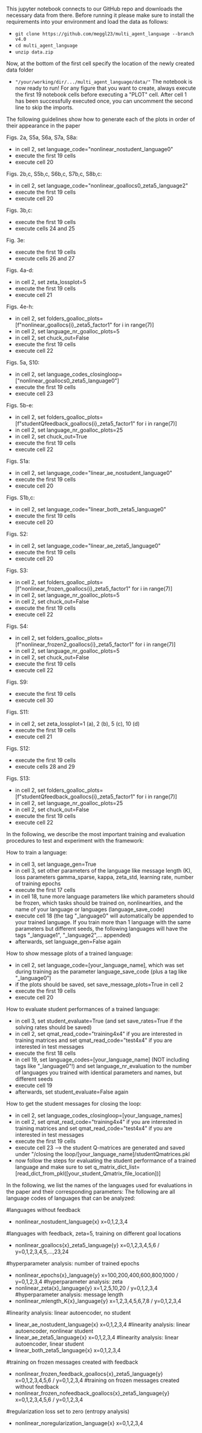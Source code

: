 This jupyter notebook connects to our GitHub repo and downloads the necessary data from there. Before running it please make sure to install the requirements into your environment and load the data as follows:
- `git clone https://github.com/meggl23/multi_agent_language --branch v4.0`
- `cd multi_agent_language`
- `unzip data.zip`

Now, at the bottom of the first cell specify the location of the newly created data folder
- `"/your/working/dir/.../multi_agent_language/data/"`
The notebook is now ready to run! For any figure that you want to create, always execute the first 19 notebook cells before executing a "PLOT" cell. After cell 1 has been successfully executed once, you can uncomment the second line to skip the imports.

The following guidelines show how to generate each of the plots in order of their appearance in the paper

Figs. 2a, S5a, S6a, S7a, S8a:
- in cell 2, set language_code="nonlinear_nostudent_language0" 
- execute the first 19 cells
- execute cell 20

Figs. 2b,c, S5b,c, S6b,c, S7b,c, S8b,c:
- in cell 2, set language_code="nonlinear_goallocs0_zeta5_language2"
- execute the first 19 cells
- execute cell 20

Figs. 3b,c:
- execute the first 19 cells
- execute cells 24 and 25

Fig. 3e:
- execute the first 19 cells
- execute cells 26 and 27

Figs. 4a-d:
- in cell 2, set zeta_lossplot=5
- execute the first 19 cells
- execute cell 21

Figs. 4e-h:
- in cell 2, set folders_goalloc_plots=[f"nonlinear_goallocs{i}_zeta5_factor1" for i in range(7)]
- in cell 2, set language_nr_goalloc_plots=5
- in cell 2, set chuck_out=False
- execute the first 19 cells
- execute cell 22

Figs. 5a, S10:
- in cell 2, set language_codes_closingloop=["nonlinear_goallocs0_zeta5_language0"]
- execute the first 19 cells
- execute cell 23

Figs. 5b-e:
- in cell 2, set folders_goalloc_plots=[f"studentQfeedback_goallocs{i}_zeta5_factor1" for i in range(7)]
- in cell 2, set language_nr_goalloc_plots=25
- in cell 2, set chuck_out=True
- execute the first 19 cells
- execute cell 22

Figs. S1a:
- in cell 2, set language_code="linear_ae_nostudent_language0"
- execute the first 19 cells
- execute cell 20

Figs. S1b,c:
- in cell 2, set language_code="linear_both_zeta5_language0"
- execute the first 19 cells
- execute cell 20

Figs. S2:
- in cell 2, set language_code="linear_ae_zeta5_language0"
- execute the first 19 cells
- execute cell 20

Figs. S3:
- in cell 2, set folders_goalloc_plots=[f"nonlinear_frozen_goallocs{i}_zeta5_factor1" for i in range(7)]
- in cell 2, set language_nr_goalloc_plots=5
- in cell 2, set chuck_out=False
- execute the first 19 cells
- execute cell 22

Figs. S4:
- in cell 2, set folders_goalloc_plots=[f"nonlinear_frozen2_goallocs{i}_zeta5_factor1" for i in range(7)]
- in cell 2, set language_nr_goalloc_plots=5
- in cell 2, set chuck_out=False
- execute the first 19 cells
- execute cell 22

Figs. S9:
- execute the first 19 cells
- execute cell 30

Figs. S11:
- in cell 2, set zeta_lossplot=1 (a), 2 (b), 5 (c), 10 (d)
- execute the first 19 cells
- execute cell 21

Figs. S12:
- execute the first 19 cells
- execute cells 28 and 29

Figs. S13:
- in cell 2, set folders_goalloc_plots=[f"studentQfeedback_goallocs{i}_zeta5_factor1" for i in range(7)]
- in cell 2, set language_nr_goalloc_plots=25
- in cell 2, set chuck_out=False
- execute the first 19 cells
- execute cell 22




In the following, we describe the most important training and evaluation procedures to test and experiment with the framework:




How to train a language:

- in cell 3, set language_gen=True
- in cell 3, set other parameters of the language like message length (K), loss parameters gamma_sparse, kappa, zeta_std, learning rate, number of training epochs
- execute the first 17 cells
- in cell 18, tune more language parameters like which parameters should be frozen, which tasks should be trained on, nonlinearities, and the name of your language or languages (language_save_code)
- execute cell 18
(the tag "_language0" will automatically be appended to your trained language. If you train more than 1 language with the same parameters but different seeds, the following languages will have the tags "_language1", "_language2",... appended) 
- afterwards, set language_gen=False again


How to show message plots of a trained language:

- in cell 2, set language_code=[your_language_name], which was set during training as the parameter language_save_code (plus a tag like "_language0")
- if the plots should be saved, set save_message_plots=True in cell 2
- execute the first 19 cells
- execute cell 20



How to evaluate student performances of a trained language:

- in cell 3, set student_evaluate=True (and set save_rates=True if the solving rates should be saved)
- in cell 2, set qmat_read_code="training4x4" if you are interested in training matrices and set qmat_read_code="test4x4" if you are interested in test messages
- execute the first 18 cells
- in cell 19, set language_codes=[your_language_name] (NOT including tags like "_language0"!) and set language_nr_evaluation to the number of languages you trained with identical parameters and names, but different seeds
- execute cell 19
- afterwards, set student_evaluate=False again



How to get the student messages for closing the loop:

- in cell 2, set language_codes_closingloop=[your_language_names]
- in cell 2, set qmat_read_code="training4x4" if you are interested in training matrices and set qmat_read_code="test4x4" if you are interested in test messages
- execute the first 19 cells
- execute cell 23 --> the student Q-matrices are generated and saved under "/closing the loop/[your_language_name]/studentQmatrices.pkl
- now follow the steps for evaluating the student performance of a trained language and make sure to set q_matrix_dict_list=[read_dict_from_pkl([your_student_Qmatrix_file_location])]






In the following, we list the names of the languages used for evaluations in the paper and their corresponding parameters:
The following are all language codes of languages that can be analyzed:

#languages without feedback
- nonlinear_nostudent_language{x} x=0,1,2,3,4

#languages with feedback, zeta=5, training on different goal locations
- nonlinear_goallocs{x}_zeta5_language{y} x=0,1,2,3,4,5,6 / y=0,1,2,3,4,5,...,23,24

#hyperparameter analysis: number of trained epochs
- nonlinear_epochs{x}_language{y} x=100,200,400,600,800,1000 / y=0,1,2,3,4
#hyperparameter analysis: zeta
- nonlinear_zeta{x}_language{y} x=1,2,5,10,20 / y=0,1,2,3,4
#hyperparameter analysis: message length
- nonlinear_mlength_K{x}_language{y} x=1,2,3,4,5,6,7,8 / y=0,1,2,3,4

#linearity analysis: linear autoencoder, no student
- linear_ae_nostudent_language{x} x=0,1,2,3,4 
#linearity analysis: linear autoencoder, nonlinear student
- linear_ae_zeta5_language{x} x=0,1,2,3,4
#linearity analysis: linear autoencoder, linear student
- linear_both_zeta5_language{x} x=0,1,2,3,4

#training on frozen messages created with feedback
- nonlinear_frozen_feedback_goallocs{x}_zeta5_language{y} x=0,1,2,3,4,5,6 / y=0,1,2,3,4
#training on frozen messages created without feedback
- nonlinear_frozen_nofeedback_goallocs{x}_zeta5_language{y} x=0,1,2,3,4,5,6 / y=0,1,2,3,4

#regularization loss set to zero (entropy analysis)
- nonlinear_noregularization_language{x} x=0,1,2,3,4








